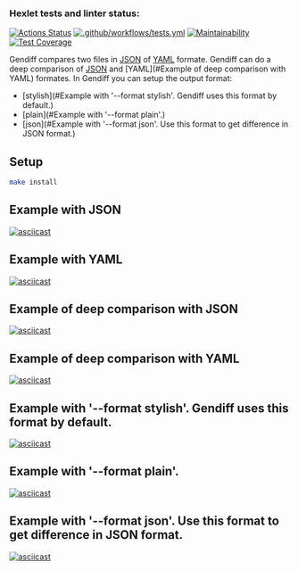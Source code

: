 ### Hexlet tests and linter status:
[![Actions Status](https://github.com/BuyanauskasAA/frontend-project-lvl2/workflows/hexlet-check/badge.svg)](https://github.com/BuyanauskasAA/frontend-project-lvl2/actions)
[![.github/workflows/tests.yml](https://github.com/BuyanauskasAA/frontend-project-lvl2/actions/workflows/tests.yml/badge.svg)](https://github.com/BuyanauskasAA/frontend-project-lvl2/actions/workflows/tests.yml)
[![Maintainability](https://api.codeclimate.com/v1/badges/97bb01d1de371699da3a/maintainability)](https://codeclimate.com/github/BuyanauskasAA/frontend-project-lvl2/maintainability)
[![Test Coverage](https://api.codeclimate.com/v1/badges/97bb01d1de371699da3a/test_coverage)](https://codeclimate.com/github/BuyanauskasAA/frontend-project-lvl2/test_coverage)

Gendiff compares two files in [JSON](#example-with-JSON) of [YAML](#example-with-YAML) formate. 
Gendiff can do a deep comparison of [JSON](#example_of_deep_comparison_with_JSON) and [YAML](#Example of deep comparison with YAML) formates. 
In Gendiff you can setup the output format:
  - [stylish](#Example with '--format stylish'. Gendiff uses this format by default.)
  - [plain](#Example with '--format plain'.)
  - [json](#Example with '--format json'. Use this format to get difference in JSON format.)

## Setup

```sh
make install
```

## Example with JSON

[![asciicast](https://asciinema.org/a/BzBZhKHhtQDy9XDz8iN9T2p90.svg)](https://asciinema.org/a/BzBZhKHhtQDy9XDz8iN9T2p90)

## Example with YAML

[![asciicast](https://asciinema.org/a/qiSy5Ckvsl045FSJk8DzfKIMx.svg)](https://asciinema.org/a/qiSy5Ckvsl045FSJk8DzfKIMx)

## Example of deep comparison with JSON

[![asciicast](https://asciinema.org/a/wIICcRs0CHZpE6SVKpIcJ5Iqi.svg)](https://asciinema.org/a/wIICcRs0CHZpE6SVKpIcJ5Iqi)

## Example of deep comparison with YAML

[![asciicast](https://asciinema.org/a/fBWhpysqO3DX8KfzW91FgGyxA.svg)](https://asciinema.org/a/fBWhpysqO3DX8KfzW91FgGyxA)

## Example with '--format stylish'. Gendiff uses this format by default.

[![asciicast](https://asciinema.org/a/Xc1RAeq9Bjz18brPxwMF3aFUr.svg)](https://asciinema.org/a/Xc1RAeq9Bjz18brPxwMF3aFUr)

## Example with '--format plain'.

[![asciicast](https://asciinema.org/a/r6c9hCewPNbE2kMtYOGkhf67g.svg)](https://asciinema.org/a/r6c9hCewPNbE2kMtYOGkhf67g)

## Example with '--format json'. Use this format to get difference in JSON format.

[![asciicast](https://asciinema.org/a/wqDz1arGbjOepWYrYBvxtrH3P.svg)](https://asciinema.org/a/wqDz1arGbjOepWYrYBvxtrH3P)


